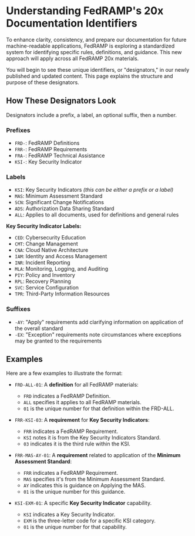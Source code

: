 # Understanding FedRAMP's 20x Documentation Identifiers

To enhance clarity, consistency, and prepare our documentation for future
machine-readable applications, FedRAMP is exploring a standardized system for
identifying specific rules, definitions, and guidance. This new approach will
apply across all FedRAMP 20x materials.

You will begin to see these unique identifiers, or "designators," in our newly
published and updated content. This page explains the structure and purpose of
these designators.

## How These Designators Look

Designators include a prefix, a label, an optional suffix, then a number.

### Prefixes

- `FRD-`: FedRAMP Definitions
- `FRR-`: FedRAMP Requirements
- `FRA-`: FedRAMP Technical Assistance
- `KSI-`: Key Security Indicator

### Labels

- `KSI`: Key Security Indicators _(this can be either a prefix or a label)_
- `MAS`: Minimum Assessment Standard
- `SCN`: Significant Change Notifications
- `ADS`: Authorization Data Sharing Standard
- `ALL`: Applies to all documents, used for definitions and general rules

**Key Security Indicator Labels:**

- `CED`: Cybersecurity Education
- `CMT`: Change Management
- `CNA`: Cloud Native Architecture
- `IAM`: Identity and Access Management
- `INR`: Incident Reporting
- `MLA`: Monitoring, Logging, and Auditing
- `PIY`: Policy and Inventory
- `RPL`: Recovery Planning
- `SVC`: Service Configuration
- `TPR`: Third-Party Information Resources



### Suffixes

- `-AY`: "Apply" requirements add clarifying information on application of the
  overall standard 
- `-EX`: "Exception" requirements note circumstances where exceptions may be granted to the requirements

## Examples

Here are a few examples to illustrate the format:

- `FRD-ALL-01`: A **definition** for all FedRAMP materials:

  - `FRD` indicates a FedRAMP Definition.
  - `ALL` specifies it applies to all FedRAMP materials.
  - `01` is the unique number for that definition within the FRD-ALL.

- `FRR-KSI-03`: A **requirement** for **Key Security Indicators**:

  - `FRR` indicates a FedRAMP Requirement.
  - `KSI` notes it is from the Key Security Indicators Standard.
  - `03` indicates it is the third rule within the KSI.


- `FRR-MAS-AY-01`: A **requirement** related to application of the **Minimum Assessment Standard**:

  - `FRR` indicates a FedRAMP Requirement.
  - `MAS` specifies it's from the Minimum Assessment Standard.
  - `AY` indicates this is guidance on Applying the MAS.
  - `01` is the unique number for this guidance.

- `KSI-EXM-01`: A specific **Key Security Indicator** capability.

  - `KSI` indicates a Key Security Indicator.
  - `EXM` is the three-letter code for a specific KSI category.
  - `01` is the unique number for that capability.

